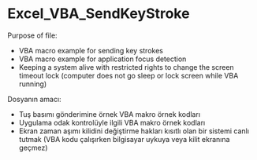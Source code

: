 # Excel_VBA_SendKeyStroke

Purpose of file:
- VBA macro example for sending key strokes
- VBA macro example for application focus detection
- Keeping a system alive with restricted rights to change the screen timeout lock
(computer does not go sleep or lock screen while VBA running)

Dosyanın amacı:
- Tuş basımı gönderimine örnek VBA makro örnek kodları
- Uygulama odak kontrolüyle ilgili VBA makro örnek kodları
- Ekran zaman aşımı kilidini değiştirme hakları kısıtlı olan bir sistemi canlı tutmak
(VBA kodu çalışırken bilgisayar uykuya veya kilit ekranına geçmez)
